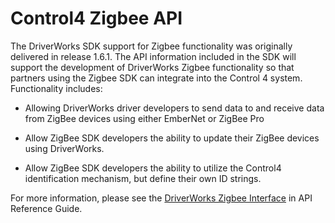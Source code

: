 
# Control4 Zigbee API

The DriverWorks SDK support for Zigbee functionality was originally delivered in release 1.6.1. The API information included in the SDK will support the development of DriverWorks Zigbee functionality so that partners using the Zigbee SDK can integrate into the Control 4 system. Functionality includes:

- Allowing DriverWorks driver developers to send data to and receive data from ZigBee devices using either EmberNet or ZigBee Pro

- Allow ZigBee SDK developers the ability to update their ZigBee devices using DriverWorks.

- Allow ZigBee SDK developers the ability to utilize the Control4 identification mechanism, but define their own ID strings.


For more information, please see the [DriverWorks Zigbee Interface][1] in API Reference Guide.

[1]:	https://control4.github.io/docs-driverworks-api/#zigbee-interface